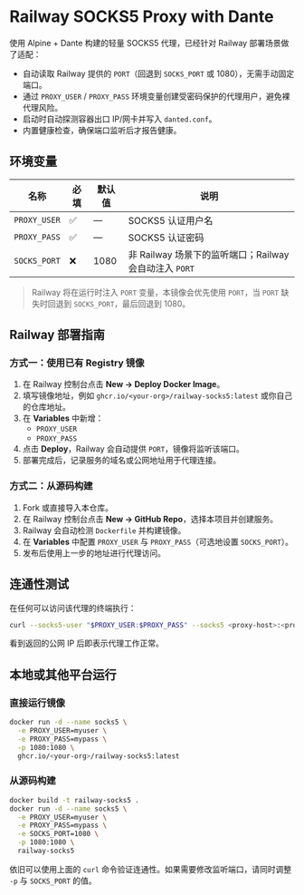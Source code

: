 # Railway SOCKS5 Proxy with Dante

使用 Alpine + Dante 构建的轻量 SOCKS5 代理，已经针对 Railway 部署场景做了适配：

- 自动读取 Railway 提供的 `PORT`（回退到 `SOCKS_PORT` 或 1080），无需手动固定端口。
- 通过 `PROXY_USER` / `PROXY_PASS` 环境变量创建受密码保护的代理用户，避免裸代理风险。
- 启动时自动探测容器出口 IP/网卡并写入 `danted.conf`。
- 内置健康检查，确保端口监听后才报告健康。

## 环境变量

| 名称 | 必填 | 默认值 | 说明 |
| --- | --- | --- | --- |
| `PROXY_USER` | ✅ | — | SOCKS5 认证用户名 |
| `PROXY_PASS` | ✅ | — | SOCKS5 认证密码 |
| `SOCKS_PORT` | ❌ | 1080 | 非 Railway 场景下的监听端口；Railway 会自动注入 `PORT` |

> Railway 将在运行时注入 `PORT` 变量，本镜像会优先使用 `PORT`，当 `PORT` 缺失时回退到 `SOCKS_PORT`，最后回退到 1080。

## Railway 部署指南

### 方式一：使用已有 Registry 镜像
1. 在 Railway 控制台点击 **New → Deploy Docker Image**。
2. 填写镜像地址，例如 `ghcr.io/<your-org>/railway-socks5:latest` 或你自己的仓库地址。
3. 在 **Variables** 中新增：
   - `PROXY_USER`
   - `PROXY_PASS`
4. 点击 **Deploy**，Railway 会自动提供 `PORT`，镜像将监听该端口。
5. 部署完成后，记录服务的域名或公网地址用于代理连接。

### 方式二：从源码构建
1. Fork 或直接导入本仓库。
2. 在 Railway 控制台点击 **New → GitHub Repo**，选择本项目并创建服务。
3. Railway 会自动检测 `Dockerfile` 并构建镜像。
4. 在 **Variables** 中配置 `PROXY_USER` 与 `PROXY_PASS`（可选地设置 `SOCKS_PORT`）。
5. 发布后使用上一步的地址进行代理访问。

## 连通性测试

在任何可以访问该代理的终端执行：

```bash
curl --socks5-user "$PROXY_USER:$PROXY_PASS" --socks5 <proxy-host>:<proxy-port> https://ifconfig.me
```

看到返回的公网 IP 后即表示代理工作正常。

## 本地或其他平台运行

### 直接运行镜像

```bash
docker run -d --name socks5 \
  -e PROXY_USER=myuser \
  -e PROXY_PASS=mypass \
  -p 1080:1080 \
  ghcr.io/<your-org>/railway-socks5:latest
```

### 从源码构建

```bash
docker build -t railway-socks5 .
docker run -d --name socks5 \
  -e PROXY_USER=myuser \
  -e PROXY_PASS=mypass \
  -e SOCKS_PORT=1080 \
  -p 1080:1080 \
  railway-socks5
```

依旧可以使用上面的 `curl` 命令验证连通性。如果需要修改监听端口，请同时调整 `-p` 与 `SOCKS_PORT` 的值。
